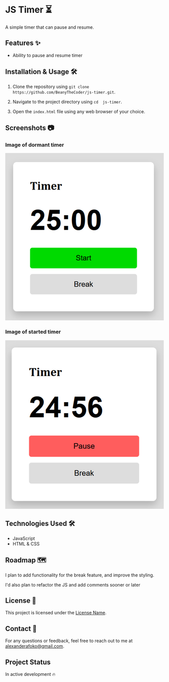 # JS Timer ⏳

A simple timer that can pause and resume.

## Features ✨

- Ability to pause and resume timer

## Installation & Usage 🛠️

1. Clone the repository using `git clone https://github.com/BeanyTheCoder/js-timer.git`.

2. Navigate to the project directory using `cd  js-timer`.
3. Open the `index.html` file using any web browser of your choice.

## Screenshots 📷

### Image of dormant timer

![image of timer](image.png)

### Image of started timer

![image of started timer](image-1.png)

## Technologies Used 🛠️

- JavaScript
- HTML & CSS

## Roadmap 🗺️

I plan to add functionality for the break feature, and improve the styling. 

I'd also plan to refactor the JS and add comments sooner or later

## License 📝

This project is licensed under the [License Name](link-to-license-file).

## Contact 📧

For any questions or feedback, feel free to reach out to me at alexanderafoko@gmail.com.

## Project Status

In active development 🔥
